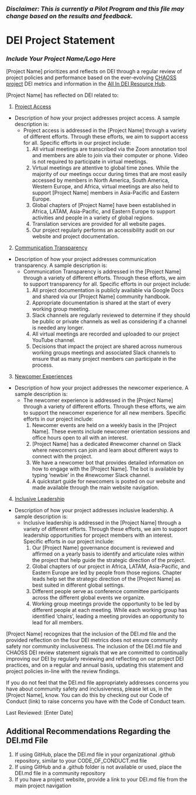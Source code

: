 ### _Disclaimer: This is currently a Pilot Program and this file may change based on the results and feedback._

# DEI Project Statement

### _Include Your Project Name/Logo Here_


[Project Name] prioritizes and reflects on DEI through a regular review of project policies and performance based on the ever-evolving [CHAOSS project](https://chaoss.community) DEI metrics and information in the [All In DEI Resource Hub](https://allinopensource.org/maintainers/DEI-resources/). 

[Project Name] has reflected on DEI related to:

1. [Project Access](https://chaoss.community/?p=4953)
* Description of how your project addresses project access. A sample description is: 
    * Project access is addressed in the [Project Name] through a variety of different efforts. Through these efforts, we aim to support access for all. Specific efforts in our project include: 
        1. All virtual meetings are transcribed via the Zoom annotation tool and members are able to join via their computer or phone. Video is not required to participate in virtual meetings.
        2. Virtual meetings are attentive to global time zones. While the majority of our meetings occur during times that are most easily accessed by members in North America, South America, Western Europe, and Africa, virtual meetings are also held to support [Project Name] members in Asia-Pacific and Eastern Europe. 
        3. Global chapters of [Project Name] have been established in Africa, LATAM, Asia-Pacific, and Eastern Europe to support activities and people in a variety of global regions. 
        4. Translation services are provided for all website pages.
        5. Our project regularly performs an accessibility audit on our website and project documentation.
2. [Communication Transparency](https://chaoss.community/?p=4957)
* Description of how your project addresses communication transparency. A sample description is: 
    * Communication Transparency is addressed in the [Project Name] through a variety of different efforts. Through these efforts, we aim to support transparency for all. Specific efforts in our project include: 
        1. All project documentation is publicly available via Google Docs and shared via our [Project Name] community handbook. 
        2. Appropriate documentation is shared at the start of every working group meeting. 
        3. Slack channels are regularly reviewed to determine if they should be public or private channels as well as considering if a channel is needed any longer. 
        4. All virtual meetings are recorded and uploaded to our project YouTube channel.
        5. Decisions that impact the project are shared across numerous working groups meetings and associated Slack channels to ensure that as many project members can participate in the process. 
3. [Newcomer Experiences](https://chaoss.community/?p=4891)
* Description of how your project addresses the newcomer experience. A sample description is: 
    * The newcomer experience is addressed in the [Project Name] through a variety of different efforts. Through these efforts, we aim to support the newcomer experience for all new members. Specific efforts in our project include: 
        1. Newcomer events are held on a weekly basis in the [Project Name]. These events include newcomer orientation sessions and office hours open to all with an interest. 
        2. [Project Name] has a dedicated #newcomer channel on Slack where newcomers can join and learn about different ways to connect with the project. 
        3. We have a newcomer bot that provides detailed information on how to engage with the [Project Name]. The bot is available by typing ‘newbie’ in the #newcomer Slack channel. 
        4. A quickstart guide for newcomers is posted on our website and made available through the main website navigation. 
4. [Inclusive Leadership](https://chaoss.community/?p=3522)
* Description of how your project addresses inclusive leadership. A sample description is: 
    * Inclusive leadership is addressed in the [Project Name] through a variety of different efforts. Through these efforts, we aim to support leadership opportunities for project members with an interest. Specific efforts in our project include: 
        1. Our [Project Name] governance document is reviewed and affirmed on a yearly basis to identify and articulate roles within the project that help guide the strategic direction of the project. 
        2. Global chapters of our project in Africa, LATAM, Asia-Pacific, and Eastern Europe are led by people from those regions. Chapter leads help set the strategic direction of the [Project Name] as best suited in different global settings. 
        3. Different people serve as conference committee participants across the different global events we organize. 
        4. Working group meetings provide the opportunity to be led by different people at each meeting. While each working group has identified ‘chairs’, leading a meeting provides an opportunity to lead for all members. 

[Project Name] recognizes that the inclusion of the DEI.md file and the provided reflection on the four DEI metrics does not ensure community safety nor community inclusiveness. The inclusion of the DEI.md file and CHAOSS DEI review statement signals that we are committed to continually improving our DEI by regularly reviewing and reflecting on our project DEI practices, and on a regular and annual basis, updating this statement and project policies in-line with the review findings.

If you do not feel that the DEI.md file appropriately addresses concerns you have about community safety and inclusiveness, please let us, in the [Project Name], know. You can do this by checking out our Code of Conduct (link) to raise concerns you have with the Code of Conduct team.

Last Reviewed: [Enter Date]

## Additional Recommendations Regarding the DEI.md File

1. If using GitHub, place the DEI.md file in your organizational .github repository, similar to your CODE_OF_CONDUCT.md file 
2. If using GitHub and a .github folder is not available or used, place the DEI.md file in a community repository
3. If you have a project website, provide a link to your DEI.md file from the main project navigation 
